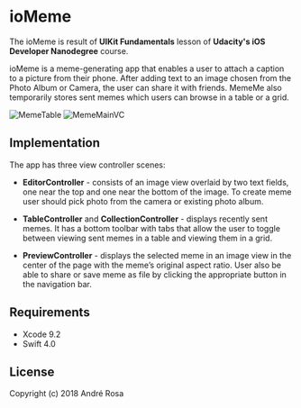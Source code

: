 # ioMeme

The ioMeme is result of **UIKit Fundamentals** lesson of **Udacity's iOS Developer Nanodegree** course.

ioMeme is a meme-generating app that enables a user to attach a caption to a picture from their phone. 
After adding text to an image chosen from the Photo Album or Camera, the user can share it with friends. 
MemeMe also temporarily stores sent memes which users can browse in a table or a grid.

![MemeTable](https://raw.githubusercontent.com/andrerosa189/ioMeme/master/screenshot/meme_main.png)
![MemeMainVC](https://raw.githubusercontent.com/andrerosa189/ioMeme/master/screenshot/meme_edit.png)

## Implementation

The app has three view controller scenes:

- **EditorController** - consists of an image view overlaid by two text fields, one near the top and one near the bottom of the image. To create meme user should pick photo from the camera or existing photo album.

- **TableController** and **CollectionController** - displays recently sent memes. It has a bottom toolbar with tabs that allow the user to toggle between viewing sent memes in a table and viewing them in a grid. 

- **PreviewController** - displays the selected meme in an image view in the center of the page with the meme’s original aspect ratio. User also be able to share or save meme as file by clicking the appropriate button in the navigation bar.

## Requirements

 - Xcode 9.2
 - Swift 4.0

## License

Copyright (c) 2018 André Rosa

